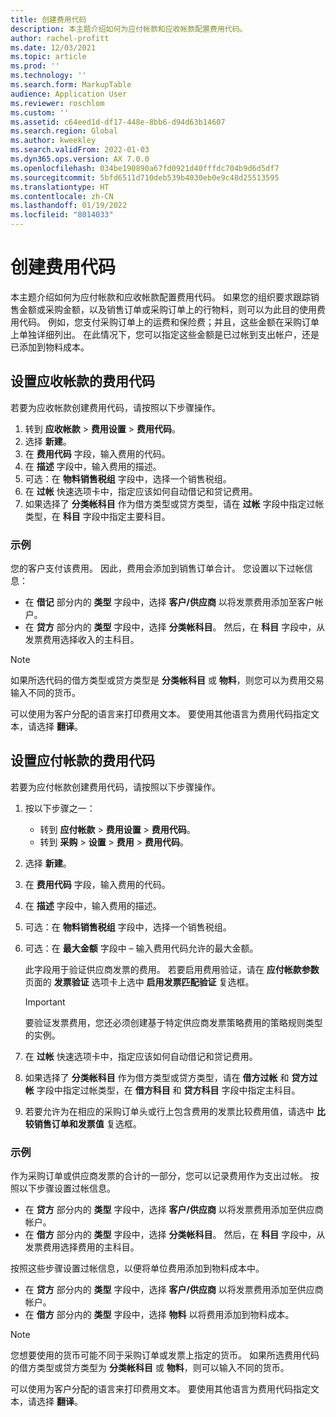```yaml
---
title: 创建费用代码
description: 本主题介绍如何为应付帐款和应收帐款配置费用代码。
author: rachel-profitt
ms.date: 12/03/2021
ms.topic: article
ms.prod: ''
ms.technology: ''
ms.search.form: MarkupTable
audience: Application User
ms.reviewer: roschlom
ms.custom: ''
ms.assetid: c64eed1d-df17-448e-8bb6-d94d63b14607
ms.search.region: Global
ms.author: kweekley
ms.search.validFrom: 2022-01-03
ms.dyn365.ops.version: AX 7.0.0
ms.openlocfilehash: 034be190890a67fd0921d40fffdc704b9d6d5df7
ms.sourcegitcommit: 5bfd6511d710deb539b4030eb0e9c48d25513595
ms.translationtype: HT
ms.contentlocale: zh-CN
ms.lasthandoff: 01/19/2022
ms.locfileid: "8014033"
---
```

# <a name="create-charges-codes"></a>创建费用代码

本主题介绍如何为应付帐款和应收帐款配置费用代码。 如果您的组织要求跟踪销售金额或采购金额，以及销售订单或采购订单上的行物料，则可以为此目的使用费用代码。 例如，您支付采购订单上的运费和保险费；并且，这些金额在采购订单上单独详细列出。 在此情况下，您可以指定这些金额是已过帐到支出帐户，还是已添加到物料成本。

## <a name="set-up-charges-codes-for-accounts-receivable"></a>设置应收帐款的费用代码

若要为应收帐款创建费用代码，请按照以下步骤操作。

1. 转到 **应收帐款** &gt; **费用设置** &gt; **费用代码**。
2. 选择 **新建**。
3. 在 **费用代码** 字段，输入费用的代码。
3. 在 **描述** 字段中，输入费用的描述。
4. 可选：在 **物料销售税组** 字段中，选择一个销售税组。
5. 在 **过帐** 快速选项卡中，指定应该如何自动借记和贷记费用。
6. 如果选择了 **分类帐科目** 作为借方类型或贷方类型，请在 **过帐** 字段中指定过帐类型，在 **科目** 字段中指定主要科目。

### <a name="example"></a>示例

您的客户支付该费用。 因此，费用会添加到销售订单合计。 您设置以下过帐信息：

- 在 **借记** 部分内的 **类型** 字段中，选择 **客户/供应商** 以将发票费用添加至客户帐户。
- 在 **贷方** 部分内的 **类型** 字段中，选择 **分类帐科目**。 然后，在 **科目** 字段中，从发票费用选择收入的主科目。

> [!NOTE]
> 如果所选代码的借方类型或贷方类型是 **分类帐科目** 或 **物料**，则您可以为费用交易输入不同的货币。

可以使用为客户分配的语言来打印费用文本。 要使用其他语言为费用代码指定文本，请选择 **翻译**。

## <a name="set-up-charges-codes-for-accounts-payable"></a>设置应付帐款的费用代码

若要为应付帐款创建费用代码，请按照以下步骤操作。

1. 按以下步骤之一：

    - 转到 **应付帐款** &gt; **费用设置** &gt; **费用代码**。
    - 转到 **采购** &gt; **设置** &gt; **费用** &gt; **费用代码**。

2. 选择 **新建**。
3. 在 **费用代码** 字段，输入费用的代码。
3. 在 **描述** 字段中，输入费用的描述。
4. 可选：在 **物料销售税组** 字段中，选择一个销售税组。
5. 可选：在 **最大金额** 字段中 – 输入费用代码允许的最大金额。

    此字段用于验证供应商发票的费用。 若要启用费用验证，请在 **应付帐款参数** 页面的 **发票验证** 选项卡上选中 **启用发票匹配验证** 复选框。

    > [!IMPORTANT]
    > 要验证发票费用，您还必须创建基于特定供应商发票策略费用的策略规则类型的实例。

6. 在 **过帐** 快速选项卡中，指定应该如何自动借记和贷记费用。
7. 如果选择了 **分类帐科目** 作为借方类型或贷方类型，请在 **借方过帐** 和 **贷方过帐** 字段中指定过帐类型，在 **借方科目** 和 **贷方科目** 字段中指定主科目。
8. 若要允许为在相应的采购订单头或行上包含费用的发票比较费用值，请选中 **比较销售订单和发票值** 复选框。

### <a name="example"></a>示例

作为采购订单或供应商发票的合计的一部分，您可以记录费用作为支出过帐。 按照以下步骤设置过帐信息。 

- 在 **贷方** 部分内的 **类型** 字段中，选择 **客户/供应商** 以将发票费用添加至供应商帐户。
- 在 **借方** 部分内的 **类型** 字段中，选择 **分类帐科目**。 然后，在 **科目** 字段中，从发票费用选择费用的主科目。

按照这些步骤设置过帐信息，以便将单位费用添加到物料成本中。

- 在 **贷方** 部分内的 **类型** 字段中，选择 **客户/供应商** 以将发票费用添加至供应商帐户。
- 在 **借方** 部分内的 **类型** 字段中，选择 **物料** 以将费用添加到物料成本。

> [!NOTE]
> 您想要使用的货币可能不同于采购订单或发票上指定的货币。 如果所选费用代码的借方类型或贷方类型为 **分类帐科目** 或 **物料**，则可以输入不同的货币。

可以使用为客户分配的语言来打印费用文本。 要使用其他语言为费用代码指定文本，请选择 **翻译**。
